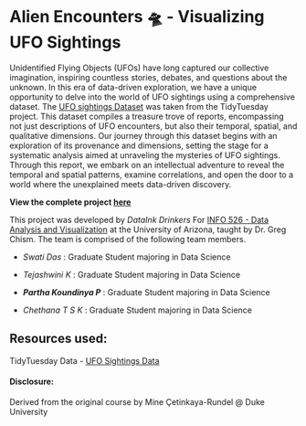 # Alien Encounters 🛸 - Visualizing UFO Sightings

Unidentified Flying Objects (UFOs) have long captured our collective imagination, inspiring countless stories, debates, and questions about the unknown. In this era of data-driven exploration, we have a unique opportunity to delve into the world of UFO sightings using a comprehensive dataset. The [UFO sightings Dataset](https://github.com/rfordatascience/tidytuesday/tree/master/data/2023/2023-06-20) was taken from the TidyTuesday project. This dataset compiles a treasure trove of reports, encompassing not just descriptions of UFO encounters, but also their temporal, spatial, and qualitative dimensions. Our journey through this dataset begins with an exploration of its provenance and dimensions, setting the stage for a systematic analysis aimed at unraveling the mysteries of UFO sightings. Through this report, we embark on an intellectual adventure to reveal the temporal and spatial patterns, examine correlations, and open the door to a world where the unexplained meets data-driven discovery.

**View the complete project [here](https://partha-pkp.github.io/alien-encounters/)**

This project was developed by *DataInk Drinkers* For [INFO 526 - Data Analysis and Visualization](https://datavizaz.org/) at the University of Arizona, taught by Dr. Greg Chism. The team is comprised of the following team members.

-   *Swati Das* : Graduate Student majoring in Data Science

-   *Tejashwini K* : Graduate Student majoring in Data Science

-   ***Partha Koundinya P*** : Graduate Student majoring in Data Science

-   *Chethana T S K* : Graduate Student majoring in Data Science

## Resources used:

TidyTuesday Data - [UFO Sightings Data](https://github.com/rfordatascience/tidytuesday/tree/master/data/2023/2023-06-20)

#### Disclosure:

Derived from the original course by Mine Çetinkaya-Rundel \@ Duke University
